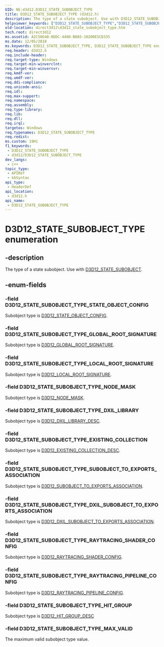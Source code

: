 ```yaml
---
UID: NE:d3d12.D3D12_STATE_SUBOBJECT_TYPE
title: D3D12_STATE_SUBOBJECT_TYPE (d3d12.h)
description: The type of a state subobject. Use with D3D12_STATE_SUBOBJECT.
helpviewer_keywords: ["D3D12_STATE_SUBOBJECT_TYPE","D3D12_STATE_SUBOBJECT_TYPE enumeration","D3D12_STATE_SUBOBJECT_TYPE_DXIL_LIBRARY","D3D12_STATE_SUBOBJECT_TYPE_DXIL_SUBOBJECT_TO_EXPORTS_ASSOCIATION","D3D12_STATE_SUBOBJECT_TYPE_EXISTING_COLLECTION","D3D12_STATE_SUBOBJECT_TYPE_GLOBAL_ROOT_SIGNATURE","D3D12_STATE_SUBOBJECT_TYPE_HIT_GROUP","D3D12_STATE_SUBOBJECT_TYPE_LOCAL_ROOT_SIGNATURE","D3D12_STATE_SUBOBJECT_TYPE_MAX_VALID","D3D12_STATE_SUBOBJECT_TYPE_NODE_MASK","D3D12_STATE_SUBOBJECT_TYPE_RAYTRACING_PIPELINE_CONFIG","D3D12_STATE_SUBOBJECT_TYPE_RAYTRACING_SHADER_CONFIG","D3D12_STATE_SUBOBJECT_TYPE_STATE_OBJECT_CONFIG","D3D12_STATE_SUBOBJECT_TYPE_SUBOBJECT_TO_EXPORTS_ASSOCIATION","d3d12/D3D12_STATE_SUBOBJECT_TYPE","d3d12/D3D12_STATE_SUBOBJECT_TYPE_DXIL_LIBRARY","d3d12/D3D12_STATE_SUBOBJECT_TYPE_DXIL_SUBOBJECT_TO_EXPORTS_ASSOCIATION","d3d12/D3D12_STATE_SUBOBJECT_TYPE_EXISTING_COLLECTION","d3d12/D3D12_STATE_SUBOBJECT_TYPE_GLOBAL_ROOT_SIGNATURE","d3d12/D3D12_STATE_SUBOBJECT_TYPE_HIT_GROUP","d3d12/D3D12_STATE_SUBOBJECT_TYPE_LOCAL_ROOT_SIGNATURE","d3d12/D3D12_STATE_SUBOBJECT_TYPE_MAX_VALID","d3d12/D3D12_STATE_SUBOBJECT_TYPE_NODE_MASK","d3d12/D3D12_STATE_SUBOBJECT_TYPE_RAYTRACING_PIPELINE_CONFIG","d3d12/D3D12_STATE_SUBOBJECT_TYPE_RAYTRACING_SHADER_CONFIG","d3d12/D3D12_STATE_SUBOBJECT_TYPE_STATE_OBJECT_CONFIG","d3d12/D3D12_STATE_SUBOBJECT_TYPE_SUBOBJECT_TO_EXPORTS_ASSOCIATION","direct3d12.d3d12_state_subobject_type"]
old-location: direct3d12\d3d12_state_subobject_type.htm
tech.root: direct3d12
ms.assetid: A2C50648-0DDC-4480-B0A5-10200E5CD335
ms.date: 12/05/2018
ms.keywords: D3D12_STATE_SUBOBJECT_TYPE, D3D12_STATE_SUBOBJECT_TYPE enumeration, D3D12_STATE_SUBOBJECT_TYPE_DXIL_LIBRARY, D3D12_STATE_SUBOBJECT_TYPE_DXIL_SUBOBJECT_TO_EXPORTS_ASSOCIATION, D3D12_STATE_SUBOBJECT_TYPE_EXISTING_COLLECTION, D3D12_STATE_SUBOBJECT_TYPE_GLOBAL_ROOT_SIGNATURE, D3D12_STATE_SUBOBJECT_TYPE_HIT_GROUP, D3D12_STATE_SUBOBJECT_TYPE_LOCAL_ROOT_SIGNATURE, D3D12_STATE_SUBOBJECT_TYPE_MAX_VALID, D3D12_STATE_SUBOBJECT_TYPE_NODE_MASK, D3D12_STATE_SUBOBJECT_TYPE_RAYTRACING_PIPELINE_CONFIG, D3D12_STATE_SUBOBJECT_TYPE_RAYTRACING_SHADER_CONFIG, D3D12_STATE_SUBOBJECT_TYPE_STATE_OBJECT_CONFIG, D3D12_STATE_SUBOBJECT_TYPE_SUBOBJECT_TO_EXPORTS_ASSOCIATION, d3d12/D3D12_STATE_SUBOBJECT_TYPE, d3d12/D3D12_STATE_SUBOBJECT_TYPE_DXIL_LIBRARY, d3d12/D3D12_STATE_SUBOBJECT_TYPE_DXIL_SUBOBJECT_TO_EXPORTS_ASSOCIATION, d3d12/D3D12_STATE_SUBOBJECT_TYPE_EXISTING_COLLECTION, d3d12/D3D12_STATE_SUBOBJECT_TYPE_GLOBAL_ROOT_SIGNATURE, d3d12/D3D12_STATE_SUBOBJECT_TYPE_HIT_GROUP, d3d12/D3D12_STATE_SUBOBJECT_TYPE_LOCAL_ROOT_SIGNATURE, d3d12/D3D12_STATE_SUBOBJECT_TYPE_MAX_VALID, d3d12/D3D12_STATE_SUBOBJECT_TYPE_NODE_MASK, d3d12/D3D12_STATE_SUBOBJECT_TYPE_RAYTRACING_PIPELINE_CONFIG, d3d12/D3D12_STATE_SUBOBJECT_TYPE_RAYTRACING_SHADER_CONFIG, d3d12/D3D12_STATE_SUBOBJECT_TYPE_STATE_OBJECT_CONFIG, d3d12/D3D12_STATE_SUBOBJECT_TYPE_SUBOBJECT_TO_EXPORTS_ASSOCIATION, direct3d12.d3d12_state_subobject_type
req.header: d3d12.h
req.include-header: 
req.target-type: Windows
req.target-min-winverclnt: 
req.target-min-winversvr: 
req.kmdf-ver: 
req.umdf-ver: 
req.ddi-compliance: 
req.unicode-ansi: 
req.idl: 
req.max-support: 
req.namespace: 
req.assembly: 
req.type-library: 
req.lib: 
req.dll: 
req.irql: 
targetos: Windows
req.typenames: D3D12_STATE_SUBOBJECT_TYPE
req.redist: 
ms.custom: 19H1
f1_keywords:
 - D3D12_STATE_SUBOBJECT_TYPE
 - d3d12/D3D12_STATE_SUBOBJECT_TYPE
dev_langs:
 - c++
topic_type:
 - APIRef
 - kbSyntax
api_type:
 - HeaderDef
api_location:
 - d3d12.h
api_name:
 - D3D12_STATE_SUBOBJECT_TYPE
---
```


# D3D12_STATE_SUBOBJECT_TYPE enumeration


## -description

The type of a state subobject. Use with <a href="https://msdn.microsoft.com/en-us/library/Mt830407(v=VS.85).aspx">D3D12_STATE_SUBOBJECT</a>.

## -enum-fields

### -field D3D12_STATE_SUBOBJECT_TYPE_STATE_OBJECT_CONFIG

Subobject type is <a href="https://docs.microsoft.com/windows/desktop/api/d3d12/ns-d3d12-d3d12_state_object_config">D3D12_STATE_OBJECT_CONFIG</a>.

### -field D3D12_STATE_SUBOBJECT_TYPE_GLOBAL_ROOT_SIGNATURE

Subobject type is <a href="https://docs.microsoft.com/windows/desktop/api/d3d12/ns-d3d12-d3d12_global_root_signature">D3D12_GLOBAL_ROOT_SIGNATURE</a>.

### -field D3D12_STATE_SUBOBJECT_TYPE_LOCAL_ROOT_SIGNATURE

Subobject type is <a href="https://docs.microsoft.com/windows/desktop/api/d3d12/ns-d3d12-d3d12_local_root_signature">D3D12_LOCAL_ROOT_SIGNATURE</a>.

### -field D3D12_STATE_SUBOBJECT_TYPE_NODE_MASK

Subobject type is <a href="https://docs.microsoft.com/windows/desktop/api/d3d12/ns-d3d12-d3d12_node_mask">D3D12_NODE_MASK</a>.

### -field D3D12_STATE_SUBOBJECT_TYPE_DXIL_LIBRARY

Subobject type is <a href="https://docs.microsoft.com/windows/desktop/api/d3d12/ns-d3d12-d3d12_dxil_library_desc">D3D12_DXIL_LIBRARY_DESC</a>.

### -field D3D12_STATE_SUBOBJECT_TYPE_EXISTING_COLLECTION

Subobject type is <a href="https://docs.microsoft.com/windows/desktop/api/d3d12/ns-d3d12-d3d12_existing_collection_desc">D3D12_EXISTING_COLLECTION_DESC</a>.

### -field D3D12_STATE_SUBOBJECT_TYPE_SUBOBJECT_TO_EXPORTS_ASSOCIATION

Subobject type is <a href="/windows/win32/api/d3d12/ns-d3d12-d3d12_subobject_to_exports_association">D3D12_SUBOBJECT_TO_EXPORTS_ASSOCIATION</a>.

### -field D3D12_STATE_SUBOBJECT_TYPE_DXIL_SUBOBJECT_TO_EXPORTS_ASSOCIATION

Subobject type is <a href="https://docs.microsoft.com/windows/desktop/api/d3d12/ns-d3d12-d3d12_dxil_subobject_to_exports_association">D3D12_DXIL_SUBOBJECT_TO_EXPORTS_ASSOCIATION</a>.

### -field D3D12_STATE_SUBOBJECT_TYPE_RAYTRACING_SHADER_CONFIG

Subobject type is <a href="https://docs.microsoft.com/windows/desktop/api/d3d12/ns-d3d12-d3d12_raytracing_shader_config">D3D12_RAYTRACING_SHADER_CONFIG</a>.

### -field D3D12_STATE_SUBOBJECT_TYPE_RAYTRACING_PIPELINE_CONFIG

Subobject type is <a href="https://docs.microsoft.com/windows/desktop/api/d3d12/ns-d3d12-d3d12_raytracing_pipeline_config">D3D12_RAYTRACING_PIPELINE_CONFIG</a>.

### -field D3D12_STATE_SUBOBJECT_TYPE_HIT_GROUP

Subobject type is <a href="https://docs.microsoft.com/windows/desktop/api/d3d12/ns-d3d12-d3d12_hit_group_desc">D3D12_HIT_GROUP_DESC</a>

### -field D3D12_STATE_SUBOBJECT_TYPE_MAX_VALID

The maximum valid subobject type value.


